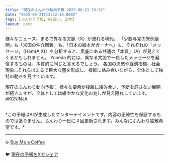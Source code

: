 ```yaml
---
title: "現在のふんわり動向予報 2025-06-21 13:32"
date: "2025-06-21T13:32:15.000Z"
tags: [ふんわり予報, AI占い, 日常]
layout: post
---
```


様々なニュース、まるで異なる文脈（X）が流れる現代。  「少数与党の異例展開」も「米国の仲介困難」も、「日本の絵本がガーナへ」も、それぞれの「メッセージ」（Hom(A,X)）を分析すると、奥底にある共通の「本質」（A）が見えてくるかもしれません。  Yoneda 的には、異なる文脈で一貫したメッセージを発信するものは、本質的に同じと言えるでしょう。  各国の思惑や経済指標、社会現象…それらはまるで巨大な圏を形成し、複雑に絡み合いながら、全体として独特の動きを見せています。


現在のふんわり動向予報：
様々な要素が複雑に絡み合い、予断を許さない展開が続きますが、全体としては緩やかな変化の兆しが見え隠れしています。#KGNINJA

<br>
*この予報はAIが生成したエンターテイメントです。内容の正確性を保証するものではありません。ふんわり一日に４回更新されます。みんなにふんわり拡散希望です。*

---
☕️ [Buy Me a Coffee](https://www.buymeacoffee.com/kgninja)

🐦 [現在の予報をXでシェア](https://twitter.com/intent/tweet?text=%E7%8F%BE%E5%9C%A8%E3%81%AE%E3%81%B5%E3%82%93%E3%82%8F%E3%82%8A%E4%BA%88%E5%A0%B1%3A%20%E3%80%8C%E6%A7%98%E3%80%85%E3%81%AA%E3%83%8B%E3%83%A5%E3%83%BC%E3%82%B9%E3%80%81%E3%81%BE%E3%82%8B%E3%81%A7%E7%95%B0%E3%81%AA%E3%82%8B%E6%96%87%E8%84%88%EF%BC%88X%EF%BC%89%E3%81%8C%E6%B5%81%E3%82%8C%E3%82%8B%E7%8F%BE%E4%BB%A3%E3%80%82%E3%80%8D%23KGNINJA%20%E7%B6%9A%E3%81%8D%E3%81%AF%E3%83%96%E3%83%AD%E3%82%B0%E3%81%A7%EF%BC%81%F0%9F%91%87&url=https%3A%2F%2Fkg-ninja.github.io%2FFunwariyoso%2F)
